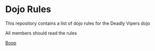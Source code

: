 Dojo Rules
==========

This repository contains a list of dojo rules for the Deadly Vipers dojo

All members should read the rules

[Boop](https://github.com/deadlyvipers)
